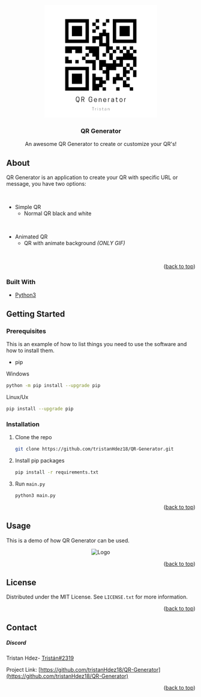 <div id="top"></div>
<!-- PROJECT LOGO -->
<br />
<div align="center">
  <a href="https://github.com/tristanHdez18/QR-Generator">
    <img src="./QR_generator_logo.png" alt="Logo" width="300" height="300">
  </a>

  <h3 align="center">QR Generator</h3>

  <p align="center">
    An awesome QR Generator to create or customize your QR's!
  </p>
</div>

<!-- ABOUT THE PROJECT -->
## About

QR Generator is an application to create your QR with specific URL or message, you have two options:

<br>

* Simple QR
    - Normal QR black and white
<br>

* Animated QR
    - QR with animate background *(ONLY GIF)*

<br>

<p align="right">(<a href="#top">back to top</a>)</p>


### Built With

* [Python3](https://www.python.org)


<!-- GETTING STARTED -->
## Getting Started

### Prerequisites

This is an example of how to list things you need to use the software and how to install them.

* pip

Windows
  ```sh
  python -m pip install --upgrade pip
  ```
Linux/Ux
 ```sh
 pip install --upgrade pip
 ```

### Installation

1. Clone the repo
   ```sh
   git clone https://github.com/tristanHdez18/QR-Generator.git
   ```
2. Install pip packages
   ```sh
   pip install -r requirements.txt
   ```
3. Run `main.py`
   ```py
   python3 main.py
   ```

<p align="right">(<a href="#top">back to top</a>)</p>



<!-- USAGE EXAMPLES -->
## Usage

This is a demo of how QR Generator can be used. 
<div align=center>
    <img src="./demo.gif" alt="Logo" width="600" height="300">
</a>

<p align="right">(<a href="#top">back to top</a>)</p>

</div>

<!-- LICENSE -->
## License

Distributed under the MIT License. See `LICENSE.txt` for more information.

<p align="right">(<a href="#top">back to top</a>)</p>



<!-- CONTACT -->
## Contact

##### Discord

Tristan Hdez- [Tristán#2319](https://discord.com)

Project Link: [https://github.com/tristanHdez18/QR-Generator](https://github.com/tristanHdez18/QR-Generator)

<p align="right">(<a href="#top">back to top</a>)</p>

